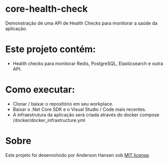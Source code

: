 # core-health-check
Demonstração de uma API de Health Checks para monitorar a saúde da aplicação.

# Este projeto contém:
- Health checks para monitorar Redis, PostgreSQL, Elasticsearch e outra API.

# Como executar:
- Clonar / baixar o repositório em seu workplace.
- Baixar o .Net Core SDK e o Visual Studio / Code mais recentes.
- A infraestrutura da aplicação será criada através do docker compose /docker/docker_infrastructure.yml

# Sobre
Este projeto foi desenvolvido por Anderson Hansen sob [MIT license](LICENSE).